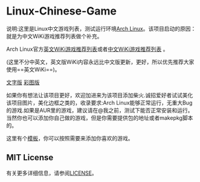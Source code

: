 # Linux-Chinese-Game

说明:这里是Linux中文游戏列表，测试运行环境[Arch Linux](https://www.archlinux.org/)。该项目启动的原因：就是为中文WiKi游戏推荐列表做个补充。

Arch Linux官方[英文WiKi游戏推荐列表](https://wiki.archlinux.org/index.php/List_of_games)或者[中文WiKi游戏推荐列表](https://wiki.archlinux.org/index.php/List_of_games_(%E7%AE%80%E4%BD%93%E4%B8%AD%E6%96%87) )  。

(这里不分中英文，英文版WiKi内容永远比中文版更新，更好，所以优先推荐大家使用==英文WiKi==)。

[文字版](pandoc-test/README-mini.md)   [彩图版](pandoc-test/README-max-2018年07月03日23时11分37秒.md)

如果你有想法让该项目更好，欢迎加进来为该项目添加柴火.诚招爱好者试试美化该项目图片，美化边框之类的，收录要求:Arch Linux能够正常运行，无重大Bug的游戏.如果是AUR里的游戏，建议请在@我之前，测试下能否正常安装和运行。当然你也可以添加你自己做的游戏，但是你需要提供包的地址或者makepkg脚本的。

这里有个[模板](pandoc-test/项目模板.md)，你可以按照需要来添加你喜欢的游戏。





## MIT License

有关更多详细信息，请参阅[LICENSE](LICENSE)。
